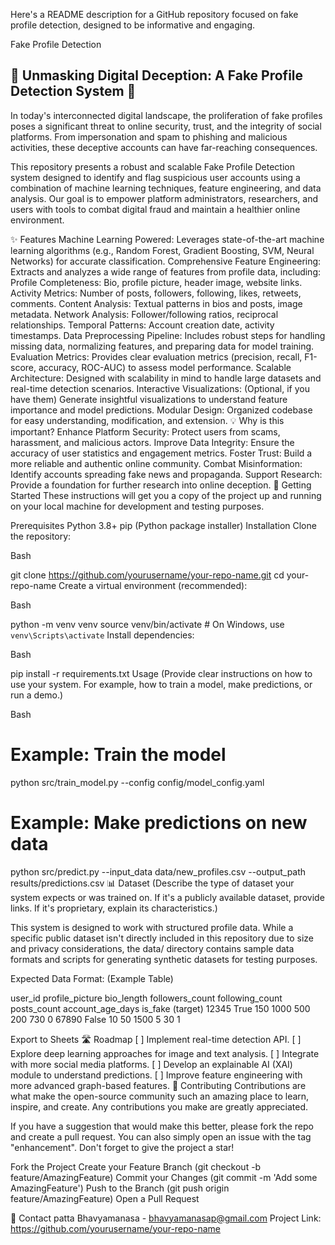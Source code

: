 Here's a README description for a GitHub repository focused on fake profile detection, designed to be informative and engaging.

Fake Profile Detection
## 🚨 Unmasking Digital Deception: A Fake Profile Detection System 🚨

In today's interconnected digital landscape, the proliferation of fake profiles poses a significant threat to online security, trust, and the integrity of social platforms. From impersonation and spam to phishing and malicious activities, these deceptive accounts can have far-reaching consequences.

This repository presents a robust and scalable Fake Profile Detection system designed to identify and flag suspicious user accounts using a combination of machine learning techniques, feature engineering, and data analysis. Our goal is to empower platform administrators, researchers, and users with tools to combat digital fraud and maintain a healthier online environment.

✨ Features
Machine Learning Powered: Leverages state-of-the-art machine learning algorithms (e.g., Random Forest, Gradient Boosting, SVM, Neural Networks) for accurate classification.
Comprehensive Feature Engineering: Extracts and analyzes a wide range of features from profile data, including:
Profile Completeness: Bio, profile picture, header image, website links.
Activity Metrics: Number of posts, followers, following, likes, retweets, comments.
Content Analysis: Textual patterns in bios and posts, image metadata.
Network Analysis: Follower/following ratios, reciprocal relationships.
Temporal Patterns: Account creation date, activity timestamps.
Data Preprocessing Pipeline: Includes robust steps for handling missing data, normalizing features, and preparing data for model training.
Evaluation Metrics: Provides clear evaluation metrics (precision, recall, F1-score, accuracy, ROC-AUC) to assess model performance.
Scalable Architecture: Designed with scalability in mind to handle large datasets and real-time detection scenarios.
Interactive Visualizations: (Optional, if you have them) Generate insightful visualizations to understand feature importance and model predictions.
Modular Design: Organized codebase for easy understanding, modification, and extension.
💡 Why is this important?
Enhance Platform Security: Protect users from scams, harassment, and malicious actors.
Improve Data Integrity: Ensure the accuracy of user statistics and engagement metrics.
Foster Trust: Build a more reliable and authentic online community.
Combat Misinformation: Identify accounts spreading fake news and propaganda.
Support Research: Provide a foundation for further research into online deception.
🚀 Getting Started
These instructions will get you a copy of the project up and running on your local machine for development and testing purposes.

Prerequisites
Python 3.8+
pip (Python package installer)
Installation
Clone the repository:

Bash

git clone https://github.com/yourusername/your-repo-name.git
cd your-repo-name
Create a virtual environment (recommended):

Bash

python -m venv venv
source venv/bin/activate  # On Windows, use `venv\Scripts\activate`
Install dependencies:

Bash

pip install -r requirements.txt
Usage
(Provide clear instructions on how to use your system. For example, how to train a model, make predictions, or run a demo.)

Bash

# Example: Train the model
python src/train_model.py --config config/model_config.yaml

# Example: Make predictions on new data
python src/predict.py --input_data data/new_profiles.csv --output_path results/predictions.csv
📊 Dataset
(Describe the type of dataset your system expects or was trained on. If it's a publicly available dataset, provide links. If it's proprietary, explain its characteristics.)

This system is designed to work with structured profile data. While a specific public dataset isn't directly included in this repository due to size and privacy considerations, the data/ directory contains sample data formats and scripts for generating synthetic datasets for testing purposes.

Expected Data Format: (Example Table)

user_id	profile_picture	bio_length	followers_count	following_count	posts_count	account_age_days	is_fake (target)
12345	True	150	1000	500	200	730	0
67890	False	10	50	1500	5	30	1

Export to Sheets
🛣️ Roadmap
[ ] Implement real-time detection API.
[ ] Explore deep learning approaches for image and text analysis.
[ ] Integrate with more social media platforms.
[ ] Develop an explainable AI (XAI) module to understand predictions.
[ ] Improve feature engineering with more advanced graph-based features.
🤝 Contributing
Contributions are what make the open-source community such an amazing place to learn, inspire, and create. Any contributions you make are greatly appreciated.

If you have a suggestion that would make this better, please fork the repo and create a pull request. You can also simply open an issue with the tag "enhancement".
Don't forget to give the project a star!

Fork the Project
Create your Feature Branch (git checkout -b feature/AmazingFeature)
Commit your Changes (git commit -m 'Add some AmazingFeature')
Push to the Branch (git push origin feature/AmazingFeature)
Open a Pull Request

📧 Contact
patta Bhavyamanasa - bhavyamanasap@gmail.com
Project Link: https://github.com/yourusername/your-repo-name
